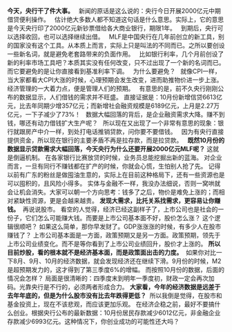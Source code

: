   
**今天，央行干了件大事。**
 
新闻的原话是这么说的：央行今日开展2000亿元中期借贷便利操作。
 
估计绝大多数人都不知道这句话是什么意思。实际上，它的意思是今天央行印了2000亿元新钞票借给各大商业银行，期限1年。
 
到期后，央行可以选择收回，也可以选择继续出借。
 
MLF是中国央行在几年前创立的新工具，别的国家没有这个工具。从本质上而言，实际上只是叫法的不同而已。之所以要创设一些新名词，就是避免老套路带来的负面作用。
 
比如银行利率，几个月前创设了新的利率市场工具吧？本质其实没有任何改变，只不过出现了一个新的名词而已。而它要避免的是让你直接看到基准利率下调。
 
为什么要避免？
 
就像CPI一样，当大家都看大CPI大涨的时候，心理预期会发生改变，进而助推物价进一步上涨。经济管理的一大着力点，便是管理人们的预期。
 
有意思的是，前不久央行刚刚公布的数据显示，人们借钱的需求并不旺盛。
直接证据是：10月份新增信贷6613亿元，比去年同期少增357亿元；而新增社会融资规模是6189亿元，上月是2.27万亿元，一下子减少了73%！
 
数据大幅回落的背后，是企业融资需求大降。赚不到钱，哪还有动力借钱扩大生产呢？
 
所以现在又出现了一个非常有意思的现象：银行就跟房产中介一样，到处打电话推销贷款，问你要不要借钱。
 
因为有央行直接提供资金，所以现在银行的主要矛盾不再是拉存款，而是拉贷款。
 
**既然10月份的数据显示贷款需求大幅回落，今天央行为什么还要开展2000亿元MLF呢？**
 这就是倒逼机制。 在各家银行比赛放贷的时候，业务员总能挖掘出新的蓝海。 对企业而言，一旦有同行不赚钱都在扩产的时候，你就会心慌，生怕别人抢了先。 记得以前有广东的粉丝是做囤油生意的，实际上在目前这种格局下，还有一些资源也是可以囤积的，且风险小得多。 实体与金融不一样，我没办法细说，否则一窝哄就会让机会消失。大家可以朝一个方向思考：钱多了之后，物价是难免上涨的；而相对紧缺性资源，更是会越来越贵。 **发现大需求，比托关系找需求，更容易让你赚钱。**  再说说股市。 看空的人觉得，经济已经这副样子了，上市公司也是社会的一份子，它们怎么可能赚大钱。而要是上市公司基本面不好，股价怎么涨？ 这个逻辑很顺吧？ 如果这么简单，那你早发财了。GDP涨涨涨的时候，有多少人在股市赚钱了？ 上市公司基本面是一方面，政策预期又是另一方面。政策预期，领先于上市公司业绩变化。而不是等你看到了上市公司业绩回升，股价才上涨的。 **所以目前炒股，看的根本就不是经济基本面，而是政策面出击的力度。**  如果你对比一下8月、9月、10月的经济数据，就会发现经济还在继续下滑。9月份的时候，M2是超预期发力的，这才得到了第三季度6%的增幅。 而按照10月份的数据，后面的情况会怎样？ 局面是很清晰的：四季度末到明年一季度初，财政一定会再次加码。光靠央行是不行的，必须两者形成合力。 **大家看，今年的经济数据是远差于去年年底的，但是为什么股市没有比去年跌得更低？**  所以我倒是觉得，在股市和基金投资上，现在不该悲观，而应该更加乐观。 在经济企稳之前，最好不要搞什么创业。根据央行公布的最新数据：10月份居民存款减少6012亿元，非金融企业存款减少6993亿元。这种情况下，你创业成功的可能性还大吗？